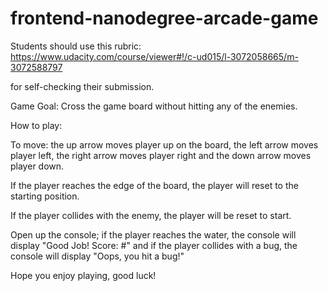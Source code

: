 frontend-nanodegree-arcade-game
===============================

Students should use this rubric: https://www.udacity.com/course/viewer#!/c-ud015/l-3072058665/m-3072588797

for self-checking their submission.

Game Goal:
Cross the game board without hitting any of the enemies.

How to play:

To move: the up arrow moves player up on the board, the left arrow moves player left, the right arrow moves player right and the down arrow moves player down.  

If the player reaches the edge of the board, the player will reset to the starting position.  

If the player collides with the enemy, the player will be reset to start.  

Open up the console; if the player reaches the water, the console will display "Good Job! Score: #" and if the player collides with a bug, the console will display "Oops, you hit a bug!"

Hope you enjoy playing, good luck!
